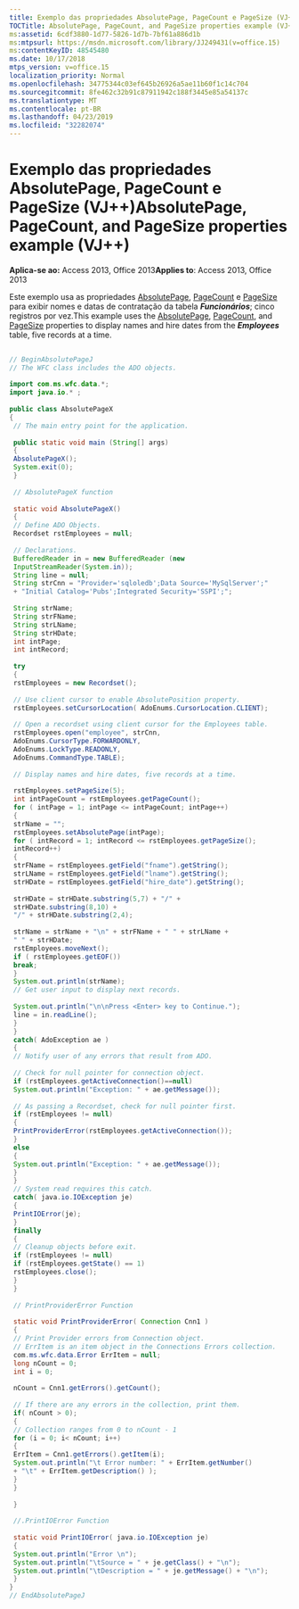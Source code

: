 ```yaml
---
title: Exemplo das propriedades AbsolutePage, PageCount e PageSize (VJ++)
TOCTitle: AbsolutePage, PageCount, and PageSize properties example (VJ++)
ms:assetid: 6cdf3880-1d77-5826-1d7b-7bf61a886d1b
ms:mtpsurl: https://msdn.microsoft.com/library/JJ249431(v=office.15)
ms:contentKeyID: 48545480
ms.date: 10/17/2018
mtps_version: v=office.15
localization_priority: Normal
ms.openlocfilehash: 34775344c03ef645b26926a5ae11b60f1c14c704
ms.sourcegitcommit: 8fe462c32b91c87911942c188f3445e85a54137c
ms.translationtype: MT
ms.contentlocale: pt-BR
ms.lasthandoff: 04/23/2019
ms.locfileid: "32282074"
---
```

# <a name="absolutepage-pagecount-and-pagesize-properties-example-vj"></a><span data-ttu-id="36baa-102">Exemplo das propriedades AbsolutePage, PageCount e PageSize (VJ++)</span><span class="sxs-lookup"><span data-stu-id="36baa-102">AbsolutePage, PageCount, and PageSize properties example (VJ++)</span></span>

<span data-ttu-id="36baa-103">**Aplica-se ao:** Access 2013, Office 2013</span><span class="sxs-lookup"><span data-stu-id="36baa-103">**Applies to**: Access 2013, Office 2013</span></span>

<span data-ttu-id="36baa-104">Este exemplo usa as propriedades [AbsolutePage](absolutepage-property-ado.md), [PageCount](pagecount-property-ado.md) e [PageSize](pagesize-property-ado.md) para exibir nomes e datas de contratação da tabela ***Funcionários***; cinco registros por vez.</span><span class="sxs-lookup"><span data-stu-id="36baa-104">This example uses the [AbsolutePage](absolutepage-property-ado.md), [PageCount](pagecount-property-ado.md), and [PageSize](pagesize-property-ado.md) properties to display names and hire dates from the ***Employees*** table, five records at a time.</span></span>

```java 
 
// BeginAbsolutePageJ 
// The WFC class includes the ADO objects. 
 
import com.ms.wfc.data.*; 
import java.io.* ; 
 
public class AbsolutePageX 
{ 
 // The main entry point for the application. 
 
 public static void main (String[] args) 
 { 
 AbsolutePageX(); 
 System.exit(0); 
 } 
 
 // AbsolutePageX function 
 
 static void AbsolutePageX() 
 { 
 // Define ADO Objects. 
 Recordset rstEmployees = null; 
 
 // Declarations. 
 BufferedReader in = new BufferedReader (new 
 InputStreamReader(System.in)); 
 String line = null; 
 String strCnn = "Provider='sqloledb';Data Source='MySqlServer';" 
 + "Initial Catalog='Pubs';Integrated Security='SSPI';"; 
 
 String strName; 
 String strFName; 
 String strLName; 
 String strHDate; 
 int intPage; 
 int intRecord; 
 
 try 
 { 
 rstEmployees = new Recordset(); 
 
 // Use client cursor to enable AbsolutePosition property. 
 rstEmployees.setCursorLocation( AdoEnums.CursorLocation.CLIENT); 
 
 // Open a recordset using client cursor for the Employees table. 
 rstEmployees.open("employee", strCnn, 
 AdoEnums.CursorType.FORWARDONLY, 
 AdoEnums.LockType.READONLY, 
 AdoEnums.CommandType.TABLE); 
 
 // Display names and hire dates, five records at a time. 
 
 rstEmployees.setPageSize(5); 
 int intPageCount = rstEmployees.getPageCount(); 
 for ( intPage = 1; intPage <= intPageCount; intPage++) 
 { 
 strName = ""; 
 rstEmployees.setAbsolutePage(intPage); 
 for ( intRecord = 1; intRecord <= rstEmployees.getPageSize(); 
 intRecord++) 
 { 
 strFName = rstEmployees.getField("fname").getString(); 
 strLName = rstEmployees.getField("lname").getString(); 
 strHDate = rstEmployees.getField("hire_date").getString(); 
 
 strHDate = strHDate.substring(5,7) + "/" + 
 strHDate.substring(8,10) + 
 "/" + strHDate.substring(2,4); 
 
 strName = strName + "\n" + strFName + " " + strLName + 
 " " + strHDate; 
 rstEmployees.moveNext(); 
 if ( rstEmployees.getEOF()) 
 break; 
 } 
 System.out.println(strName); 
 // Get user input to display next records. 
 
 System.out.println("\n\nPress <Enter> key to Continue."); 
 line = in.readLine(); 
 } 
 } 
 catch( AdoException ae ) 
 { 
 // Notify user of any errors that result from ADO. 
 
 // Check for null pointer for connection object. 
 if (rstEmployees.getActiveConnection()==null) 
 System.out.println("Exception: " + ae.getMessage()); 
 
 // As passing a Recordset, check for null pointer first. 
 if (rstEmployees != null) 
 { 
 PrintProviderError(rstEmployees.getActiveConnection()); 
 } 
 else 
 { 
 System.out.println("Exception: " + ae.getMessage()); 
 } 
 } 
 // System read requires this catch. 
 catch( java.io.IOException je) 
 { 
 PrintIOError(je); 
 } 
 finally 
 { 
 // Cleanup objects before exit. 
 if (rstEmployees != null) 
 if (rstEmployees.getState() == 1) 
 rstEmployees.close(); 
 } 
 } 
 
 // PrintProviderError Function 
 
 static void PrintProviderError( Connection Cnn1 ) 
 { 
 // Print Provider errors from Connection object. 
 // ErrItem is an item object in the Connections Errors collection. 
 com.ms.wfc.data.Error ErrItem = null; 
 long nCount = 0; 
 int i = 0; 
 
 nCount = Cnn1.getErrors().getCount(); 
 
 // If there are any errors in the collection, print them. 
 if( nCount > 0); 
 { 
 // Collection ranges from 0 to nCount - 1 
 for (i = 0; i< nCount; i++) 
 { 
 ErrItem = Cnn1.getErrors().getItem(i); 
 System.out.println("\t Error number: " + ErrItem.getNumber() 
 + "\t" + ErrItem.getDescription() ); 
 } 
 } 
 
 } 
 
 //.PrintIOError Function 
 
 static void PrintIOError( java.io.IOException je) 
 { 
 System.out.println("Error \n"); 
 System.out.println("\tSource = " + je.getClass() + "\n"); 
 System.out.println("\tDescription = " + je.getMessage() + "\n"); 
 } 
} 
// EndAbsolutePageJ 
```

